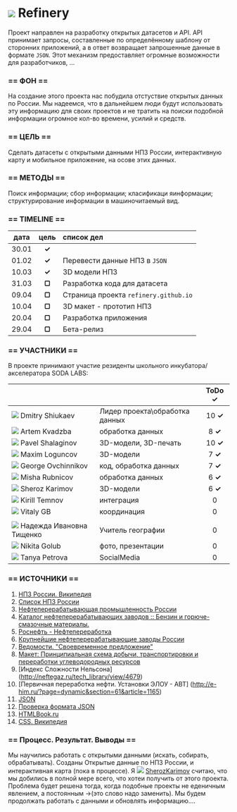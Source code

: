 ![](https://avatars0.githubusercontent.com/u/6559911?s=28) Refinery
===

Проект направлен на разработку открытых датасетов и API. API принимает запросы, составленные по определённому шаблону от сторонних приложений, а в ответ возвращает запрошенные данные в формате `JSON`. Этот механизм предоставляет огромные возможности для разработчиков, ...

### == ФОН ==
На создание этого проекта нас побудила отстуствие открытых данных по России. Мы надеемся, что в дальнейшем люди будут использовать эту информацию для своих проектов и не тратить на поиски подобной информации огромное кол-во времени, усилий и средств.

### == ЦЕЛЬ ==

Сделать датасеты с открытыми данными НПЗ России, интерактивную карту и мобильное приложение, на осове этих данных.

### == МЕТОДЫ ==

Поиск информации; сбор информации; класификаци яинформации; структурирование информации в машиночитаемый вид.

### == TIMELINE ==

|   дата    | цель   |  список дел                            |
|:---------:|:------:|:--------------------------------------|
| 30.01     | **✓**  |                                       |
| 01.02     | **✓**  | Перевести данные НПЗ в `JSON`         |
| 10.03     | **✓**  | 3D модели НПЗ                         |
| 31.03     | **▢**  | Разработка кода для датасета          |
| 09.04     | **▢**  | Страница проекта `refinery.github.io` |
| 10.04     | **▢**  | 3D макет - прототип НПЗ               |
| 20.04     | **▢**  | Разработка приложения                 |
| 29.04     | **▢**  | Бета-релиз                            |

### == УЧАСТНИКИ ==

В проекте принимают участие резиденты школьного инкубатора/акселератора SODA LABS:

|                                                                             |                              |ToDo **✓**|
|---------------------------------------------------------------------------  |:------------------------------|:----:|
 ![](https://avatars3.githubusercontent.com/u/5991448?s=36) Dmitry Shiukaev   | Лидер проекта\обработка данных|10 **✓**|
 ![](https://avatars3.githubusercontent.com/u/4639509?s=36) Artem Kvadzba     | обработка данных              |8 **✓**|
 ![](https://avatars0.githubusercontent.com/u/3833771?s=36) Pavel Shalaginov  | 3D-модели, 3D-печать          |10 **✓**|
 ![](https://avatars2.githubusercontent.com/u/3838734?s=36) Maxim Loguncov    | 3D-модели                     |7 **✓**|
 ![](https://avatars1.githubusercontent.com/u/6061182?s=36) George Ovchinnikov|код, обработка данных          |7 **✓**|
 ![](https://avatars1.githubusercontent.com/u/6498865?s=36) Misha Rubnicov    | обработка данных              |6 **✓**|
 ![](https://avatars0.githubusercontent.com/u/4226210?s=36) Sheroz Karimov    | 3D-модели                     |6 **✓**|
 ![](https://avatars0.githubusercontent.com/u/147170?s=36) Kirill Temnov      | интеграция                    |0|
 ![](https://avatars0.githubusercontent.com/u/842476?s=36) Vitaly GB          | координация                   |0|
                                                                              |                               |
 ![](http://www.gravatar.com/avatar/f7e166e67e46c6cbccb66a54107f08b1?s=36)  Надежда Ивановна Тищенко                                 |Учитель географии              |0|
 ![](https://avatars3.githubusercontent.com/u/6450286?s=36) Nikita Golub      | фото, презентации             |0|
 ![](https://avatars0.githubusercontent.com/u/6568321?s=36) Tanya Petrova     | SocialMedia                   |0|


### == ИСТОЧНИКИ ==

 1. [НПЗ России. Википедия](http://ru.wikipedia.org/wiki/%D0%9D%D0%B5%D1%84%D1%82%D1%8F%D0%BD%D0%B0%D1%8F_%D0%BF%D1%80%D0%BE%D0%BC%D1%8B%D1%88%D0%BB%D0%B5%D0%BD%D0%BD%D0%BE%D1%81%D1%82%D1%8C_%D0%A0%D0%BE%D1%81%D1%81%D0%B8%D0%B8)
 1. [Список НПЗ России](http://www.wiki-prom.ru/20otrasl.html)
 1. [Нефтеперерабатывающая промышленность России](http://ru.wikipedia.org/wiki/Нефтеперерабатывающая_промышленность_России)
 1. [Каталог нефтеперерабатывающих заводов :: Бензин и горюче-смазочные материалы.](http://www.benzol.ru/npz/?status=2&page=1)
 1. [Роснефть - Нефтепереработка](http://www.rosneft.ru/Downstream/refining/)
 1. [Крупнейшие нефтеперерабатывающие заводы России](http://neftegas.info/engine/info/krupnjejshije-njeftjepjerjerabatyvajushhije-zavody-rossii)
 1. [Ведомости. "Своевременное предложение"](http://tbu.com.ua/digest/svoevremennoe_predlojenie.html)
 1. [Макет: Принципиальная схема добычи, транспортировки и переработки углеводородных ресурсов](http://www.maket-russia.ru/portfolio/portfolio-uchebnye-makety-i-modeli/maket-printsipialnaya-skhema-dobychi-transportirovki-i-pererabotki-uglevodorodnykh-resursov/)
 1. [Индекс Сложности Нельсона] (http://neftegaz.ru/tech_library/view/4679)
 1. [Первичная переработка нефти. Установки ЭЛОУ - АВТ] (http://e-him.ru/?page=dynamic&section=61&article=1165) 
 1. [JSON](http://ru.wikipedia.org/wiki/JSON) 
 1. [Проверка формата JSON](http://jsonformatter.curiousconcept.com/)
 1. [HTMLBook.ru](http://htmlbook.ru/html5)
 1. [CSS. Википедия](http://ru.wikipedia.org/wiki/%D0%9A%D0%B0%D1%81%D0%BA%D0%B0%D0%B4%D0%BD%D1%8B%D0%B5_%D1%82%D0%B0%D0%B1%D0%BB%D0%B8%D1%86%D1%8B_%D1%81%D1%82%D0%B8%D0%BB%D0%B5%D0%B9)

### == Процесс. Результат. Выводы ==

Мы научились работать с открытыми данными (искать, собирать, обрабатывать). Созданы Открытые данные по НПЗ России, и интерактивная карта (пока в процессе). Я ![](https://avatars0.githubusercontent.com/u/4226210?s=14)  [SherozKarimov](https://github.com/SherozKarimov) считаю, что мы добились в полной мере всего, что хотеи получить от этого проекта. Проблема будет решена тогда, когда подобные проекты не еденичным явлением, а постоянным ->(это слово надо заменить). Мы будем продолжать работать с данными и обновлять информацию....

 
